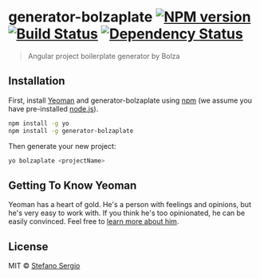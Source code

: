 # generator-bolzaplate [![NPM version][npm-image]][npm-url] [![Build Status][travis-image]][travis-url] [![Dependency Status][daviddm-image]][daviddm-url]
> Angular project boilerplate generator by Bolza

## Installation

First, install [Yeoman](http://yeoman.io) and generator-bolzaplate using [npm](https://www.npmjs.com/) (we assume you have pre-installed [node.js](https://nodejs.org/)).

```bash
npm install -g yo
npm install -g generator-bolzaplate
```

Then generate your new project:

```bash
yo bolzaplate <projectName>
```

## Getting To Know Yeoman

Yeoman has a heart of gold. He&#39;s a person with feelings and opinions, but he&#39;s very easy to work with. If you think he&#39;s too opinionated, he can be easily convinced. Feel free to [learn more about him](http://yeoman.io/).

## License

MIT © [Stefano Sergio](www.ilbolza.com)


[npm-image]: https://badge.fury.io/js/generator-bolzaplate.svg
[npm-url]: https://npmjs.org/package/generator-bolzaplate
[travis-image]: https://travis-ci.org/Bolza/generator-bolzaplate.svg?branch=master
[travis-url]: https://travis-ci.org/Bolza/generator-bolzaplate
[daviddm-image]: https://david-dm.org/Bolza/generator-bolzaplate.svg?theme=shields.io
[daviddm-url]: https://david-dm.org/Bolza/generator-bolzaplate
